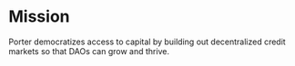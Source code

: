 # Mission

Porter democratizes access to capital by building out decentralized credit markets so that DAOs can grow and thrive.